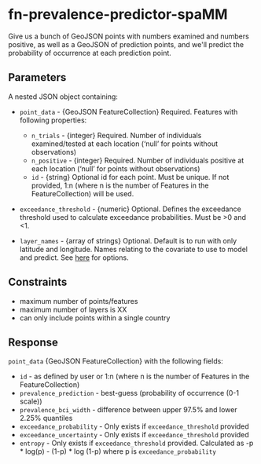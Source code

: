 # fn-prevalence-predictor-spaMM

Give us a bunch of GeoJSON points with numbers examined and numbers positive, as well as a GeoJSON of prediction points, and we'll predict the probability of occurrence at each prediction point.

## Parameters

A nested JSON object containing:
- `point_data` - {GeoJSON FeatureCollection} Required. Features with following properties:
  - `n_trials` - {integer} Required. Number of individuals examined/tested at each location (‘null’ for points without observations)
  - `n_positive` - {integer} Required. Number of individuals positive at each location (‘null’ for points without observations)
  - `id` - {string} Optional id for each point. Must be unique. If not provided, 1:n (where n is the number of Features in the FeatureCollection) will be used.
  
- `exceedance_threshold` - {numeric} Optional. Defines the exceedance threshold used to calculate exceedance probabilities. Must be >0 and <1. 

- `layer_names` - {array of strings} Optional. Default is to run with only latitude and longitude. Names relating to the covariate to use to model and predict. See [here](https://github.com/disarm-platform/fn-covariate-extractor/blob/master/SPECS.md) for options.


## Constraints

- maximum number of points/features
- maximum number of layers is XX
- can only include points within a single country

## Response

`point_data` {GeoJSON FeatureCollection} with the following fields: 
- `id` - as defined by user or 1:n (where n is the number of Features in the FeatureCollection)
- `prevalence_prediction` - best-guess (probability of occurrence (0-1 scale))
- `prevalence_bci_width` - difference between upper 97.5% and lower 2.25% quantiles
- `exceedance_probability` - Only exists if `exceedance_threshold` provided
- `exceedance_uncertainty` - Only exists if `exceedance_threshold` provided
- `entropy` - Only exists if `exceedance_threshold` provided. Calculated as -p * log(p) - (1-p) * log (1-p) where p is `exceedance_probability`